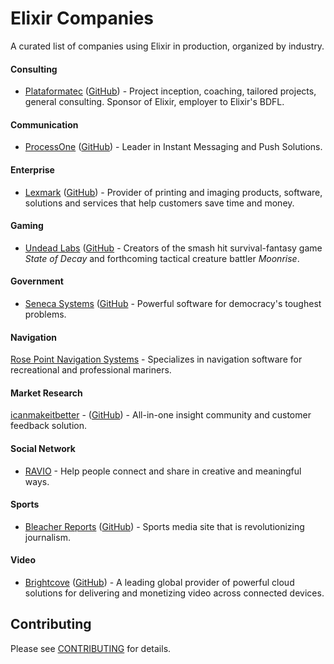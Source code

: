 # Elixir Companies

A curated list of companies using Elixir in production, organized by industry.

#### Consulting

* [Plataformatec](http://plataformatec.com.br/) ([GitHub](https://github.com/plataformatec)) - Project inception, coaching, tailored projects, general consulting.  Sponsor of Elixir, employer to Elixir's BDFL.

#### Communication

* [ProcessOne](https://www.process-one.net) ([GitHub](https://github.com/processone)) - Leader in Instant Messaging and Push Solutions.

#### Enterprise

+ [Lexmark](https://www.lexmark.com) ([GitHub](https://github.com/OpenAperture)) - Provider of printing and imaging products, software, solutions and services that help customers save time and money.

#### Gaming

* [Undead Labs](http://undeadlabs.com/) ([GitHub](https://github.com/undeadlabs) - Creators of the smash hit survival-fantasy game _State of Decay_ and forthcoming tactical creature battler _Moonrise_.

#### Government

* [Seneca Systems](http://seneca.systems/) ([GitHub](https://github.com/SenecaSystems) - Powerful software for democracy's toughest problems.

#### Navigation

[Rose Point Navigation Systems](http://www.rosepointnav.com/) - Specializes in navigation software for recreational and professional mariners.

#### Market Research

[icanmakeitbetter](http://icanmakeitbetter.com/) - ([GitHub](https://github.com/icanmakeitbetter)) - All-in-one insight community and customer feedback solution.

#### Social Network

* [RAVIO](rav.io) - Help people connect and share in creative and meaningful ways.

#### Sports

* [Bleacher Reports](http://bleacherreport.com/) ([GitHub](https://github.com/br)) - Sports media site that is revolutionizing journalism.

#### Video

* [Brightcove](http://brightcove.com) ([GitHub](https://github.com/brightcove)) - A leading global provider of powerful cloud solutions for delivering and monetizing video across connected devices.

## Contributing

Please see [CONTRIBUTING](CONTRIBUTING.md) for details.
